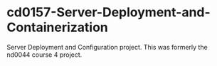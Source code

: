 # cd0157-Server-Deployment-and-Containerization
Server Deployment and Configuration project. This was formerly the nd0044 course 4 project.
